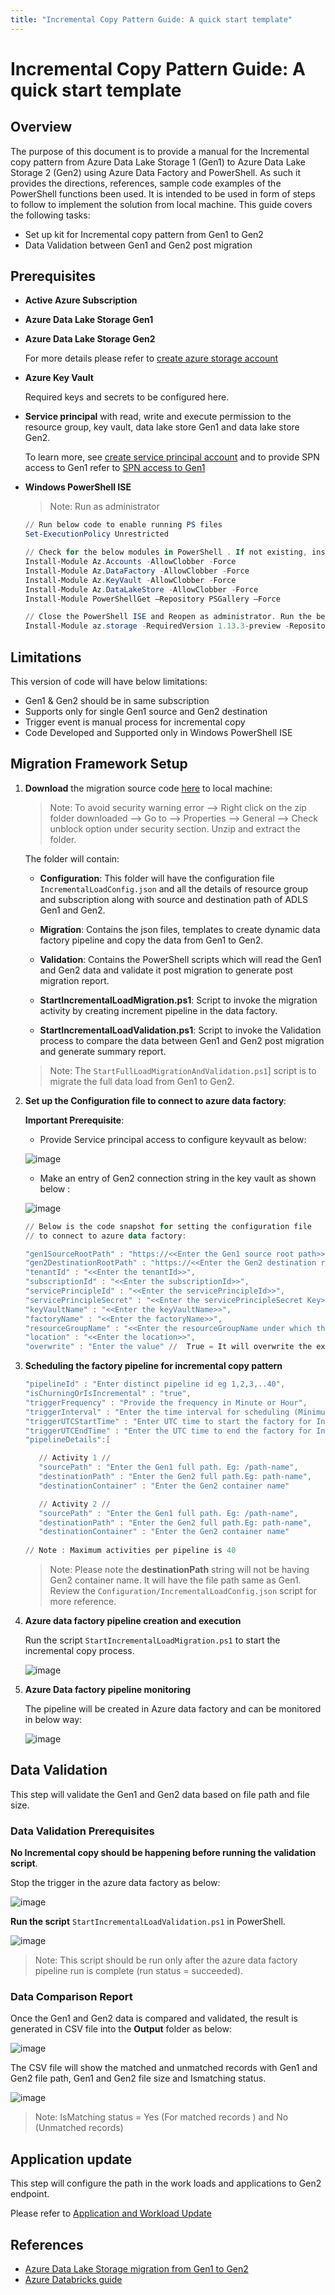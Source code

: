 ```yaml
---
title: "Incremental Copy Pattern Guide: A quick start template"
---
```


# Incremental Copy Pattern Guide: A quick start template

## Overview

The purpose of this document is to provide a manual for the Incremental copy pattern from Azure Data Lake Storage 1 (Gen1) to Azure Data Lake Storage 2 (Gen2) using Azure Data Factory and PowerShell. As such it provides the directions, references, sample code examples of the PowerShell functions been used. It is intended to be used in form of steps to follow to implement the solution from local machine.
This guide covers the following tasks:

- Set up kit for Incremental copy pattern from Gen1 to Gen2
- Data Validation between Gen1 and Gen2 post migration  

## Prerequisites

- **Active Azure Subscription**

- **Azure Data Lake Storage Gen1**

- **Azure Data Lake Storage Gen2**

    For more details please refer to [create azure storage account](https://docs.microsoft.com/azure/storage/common/storage-account-create) 

- **Azure Key Vault**

    Required keys and secrets to be configured here.

- **Service principal** with read, write and execute permission to the resource group, key vault, data lake store Gen1 and data lake store Gen2. 

    To learn more, see [create service principal account](https://docs.microsoft.com/azure/active-directory/develop/howto-create-service-principal-portal) and to provide SPN access to Gen1 refer to [SPN access to Gen1](https://docs.microsoft.com/azure/data-lake-store/data-lake-store-service-to-service-authenticate-using-active-directory)

- **Windows PowerShell ISE**

    > Note: Run as administrator

    ```powershell
    // Run below code to enable running PS files
    Set-ExecutionPolicy Unrestricted

    // Check for the below modules in PowerShell . If not existing, install one by one:
    Install-Module Az.Accounts -AllowClobber -Force 
    Install-Module Az.DataFactory -AllowClobber -Force
    Install-Module Az.KeyVault -AllowClobber -Force    
    Install-Module Az.DataLakeStore -AllowClobber -Force
    Install-Module PowerShellGet –Repository PSGallery –Force

    // Close the PowerShell ISE and Reopen as administrator. Run the below module       
    Install-Module az.storage -RequiredVersion 1.13.3-preview -Repository PSGallery -AllowClobber -AllowPrerelease -Force
    ```

## Limitations

This version of code will have below limitations:

- Gen1 & Gen2 should be in same subscription
- Supports only for single Gen1 source and Gen2 destination
- Trigger event is manual process for incremental copy
- Code Developed and Supported only in Windows PowerShell ISE

## Migration Framework Setup

1. **Download** the migration source code [here](./incremental.zip) to local machine:

    > Note: To avoid security warning error --> Right click on the zip folder downloaded --> Go to --> Properties --> General --> Check unblock option under security section. Unzip and extract the folder.

    The folder will contain:

    - **Configuration**: This folder will have the configuration file `IncrementalLoadConfig.json` and all the details of resource group and subscription along with source and destination path of ADLS Gen1 and Gen2.

    - **Migration**: Contains the json files, templates to create dynamic data factory pipeline and copy the data from Gen1 to Gen2.

    - **Validation**: Contains the PowerShell scripts which will read the Gen1 and Gen2 data and validate it post migration to generate post migration report.

    - **StartIncrementalLoadMigration.ps1**: Script to invoke the migration activity by creating increment pipeline in the data factory.

    - **StartIncrementalLoadValidation.ps1**: Script to invoke the Validation process to compare the data between Gen1 and Gen2 post migration and generate summary report.

    > Note: The `StartFullLoadMigrationAndValidation.ps1`] script is to migrate the full data load from Gen1 to Gen2.

1. **Set up the Configuration file to connect to azure data factory**:

    **Important Prerequisite**:

    - Provide Service principal access to configure keyvault as below:

    ![image](../images/79594064-3e2d7080-8091-11ea-872e-d69052da0ff7.png)

    - Make an entry of Gen2 connection string in the key vault as shown below :

    ![image](../images/78953831-f1dda180-7a8e-11ea-82e9-07aa66fd2856.png)

    ```powershell
    // Below is the code snapshot for setting the configuration file 
    // to connect to azure data factory:

    "gen1SourceRootPath" : "https://<<Enter the Gen1 source root path>>.azuredatalakestore.net/webhdfs/v1", 
    "gen2DestinationRootPath" : "https://<<Enter the Gen2 destination root path>>.dfs.core.windows.net", 
    "tenantId" : "<<Enter the tenantId>>", 
    "subscriptionId" : "<<Enter the subscriptionId>>", 
    "servicePrincipleId" : "<<Enter the servicePrincipleId>>", 
    "servicePrincipleSecret" : "<<Enter the servicePrincipleSecret Key>>", 
    "keyVaultName" : "<<Enter the keyVaultName>>",
    "factoryName" : "<<Enter the factoryName>>", 
    "resourceGroupName" : "<<Enter the resourceGroupName under which the azure data factory pipeline will be created>>",
    "location" : "<<Enter the location>>", 
    "overwrite" : "Enter the value" //  True = It will overwrite the existing data factory ,False = It will skip creating data factory
    ```

1. **Scheduling the factory pipeline for incremental copy pattern**

    ```powershell
    "pipelineId" : "Enter distinct pipeline id eg 1,2,3,..40", 
    "isChurningOrIsIncremental" : "true", 
    "triggerFrequency" : "Provide the frequency in Minute or Hour",
    "triggerInterval" : "Enter the time interval for scheduling (Minimum trigger interval time = 15 minute)",
    "triggerUTCStartTime" : "Enter UTC time to start the factory for Incremental copy pattern .Eg 2020-04-09T18:00:00Z",
    "triggerUTCEndTime" : "Enter the UTC time to end the factory for Incremental copy pattern. Eg 2020-04-10T13:00:00Z",
    "pipelineDetails":[

       // Activity 1 //
       "sourcePath" : "Enter the Gen1 full path. Eg: /path-name",
       "destinationPath" : "Enter the Gen2 full path.Eg: path-name",
       "destinationContainer" : "Enter the Gen2 container name"

       // Activity 2 //
       "sourcePath" : "Enter the Gen1 full path. Eg: /path-name",
       "destinationPath" : "Enter the Gen2 full path.Eg: path-name",
       "destinationContainer" : "Enter the Gen2 container name"
  
   // Note : Maximum activities per pipeline is 40
   ```

    > Note: Please note the **destinationPath** string will not be having Gen2 container name. It will have the file path same as Gen1. Review the `Configuration/IncrementalLoadConfig.json` script for more reference.

1. **Azure data factory pipeline creation and execution**

    Run the script `StartIncrementalLoadMigration.ps1` to start the incremental copy process.

    ![image](https://user-images.githubusercontent.com/62351942/78946426-8a682780-7a77-11ea-973b-8f7cad667295.png)

1. **Azure Data factory pipeline monitoring**

    The pipeline will be created in Azure data factory and can be monitored in below way:

    ![image](https://user-images.githubusercontent.com/62351942/78946760-6fe27e00-7a78-11ea-915e-e716fb1d1c78.png)

## Data Validation

This step will validate the Gen1 and Gen2 data based on file path and file size. 

### Data Validation Prerequisites

**No Incremental copy should be happening before running the validation script**. 

Stop the trigger in the azure data factory as below:

![image](../images/79170712-0a0e3300-7da5-11ea-9268-1462751db77c.png)

**Run the script** `StartIncrementalLoadValidation.ps1` in PowerShell.
  
![image](../images/78954784-01121e80-7a92-11ea-8799-1b075e06b29d.png)
  
> Note: This script should be run only after the azure data factory pipeline run is complete (run status = succeeded).

### Data Comparison Report

Once the Gen1 and Gen2 data is compared and validated, the result is generated in CSV file into the **Output** folder as below:

![image](https://user-images.githubusercontent.com/62351942/78856445-ad44fe00-79db-11ea-89e7-c4f89dd62701.png)

The CSV file will show the matched and unmatched records with Gen1 and Gen2 file path, Gen1 and Gen2 file size and Ismatching status.

![image](../images/78966833-ad193100-7ab5-11ea-97b6-cf3ca372a451.png)

> Note: IsMatching status = Yes (For matched records ) and No (Unmatched records)

## Application update  

This step will configure the path in the work loads and applications to Gen2 endpoint.

Please refer to [Application and Workload Update](../application-update)
  
## References

- [Azure Data Lake Storage migration from Gen1 to Gen2 ](https://docs.microsoft.com/azure/storage/blobs/data-lake-storage-migrate-gen1-to-gen2)
- [Azure Databricks guide](https://docs.databricks.com/data/data-sources/azure/azure-storage.html)
